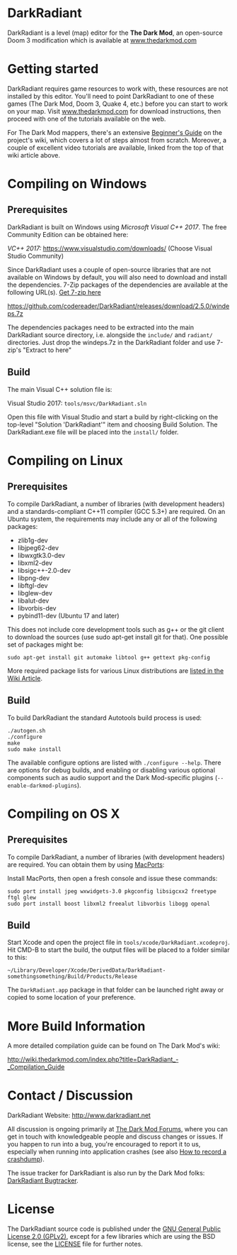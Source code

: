 # DarkRadiant

DarkRadiant is a level (map) editor for the **The Dark Mod**, an open-source Doom 3 modification which is available at www.thedarkmod.com

# Getting started

DarkRadiant requires game resources to work with, these resources are not installed by this editor. You'll need to point DarkRadiant to one of these games (The Dark Mod, Doom 3, Quake 4, etc.) before you can start to work on your map. Visit www.thedarkmod.com for download instructions, then proceed with one of the tutorials available on the web.

For The Dark Mod mappers, there's an extensive [Beginner's Guide](http://wiki.thedarkmod.com/index.php?title=A_-_Z_Beginner_Full_Guide_Start_Here!) on the project's wiki, which covers a lot of steps almost from scratch. Moreover, a couple of excellent video tutorials are available, linked from the top of that wiki article above.

# Compiling on Windows

## Prerequisites

DarkRadiant is built on Windows using *Microsoft Visual C++ 2017*. 
The free Community Edition can be obtained here:

*VC++ 2017:* https://www.visualstudio.com/downloads/ (Choose Visual Studio Community)

Since DarkRadiant uses a couple of open-source libraries that are not available on Windows by default, you will also need to download and install the dependencies. 7-Zip packages of the dependencies are available at the following
URL(s). [Get 7-zip here](http://www.7-zip.org/)

https://github.com/codereader/DarkRadiant/releases/download/2.5.0/windeps.7z  

The dependencies packages need to be extracted into the main DarkRadiant
source directory, i.e. alongside the `include/` and `radiant/` directories.
Just drop the windeps.7z in the DarkRadiant folder and use 7-zip's "Extract to here"

## Build

The main Visual C++ solution file is:

Visual Studio 2017: `tools/msvc/DarkRadiant.sln`

Open this file with Visual Studio and start a build by right-clicking on the top-level 
"Solution 'DarkRadiant'" item and choosing Build Solution. The DarkRadiant.exe file will be 
placed into the `install/` folder.

# Compiling on Linux

## Prerequisites

To compile DarkRadiant, a number of libraries (with development headers) and a standards-compliant C++11 compiler (GCC 5.3+) are required. On an Ubuntu system, the requirements may include any or all of the following packages:

* zlib1g-dev 
* libjpeg62-dev 
* libwxgtk3.0-dev 
* libxml2-dev 
* libsigc++-2.0-dev 
* libpng-dev 
* libftgl-dev 
* libglew-dev 
* libalut-dev 
* libvorbis-dev
* pybind11-dev (Ubuntu 17 and later)

This does not include core development tools such as g++ or the git client
to download the sources (use sudo apt-get install git for that). One possible set of packages might be:

`sudo apt-get install git automake libtool g++ gettext pkg-config`

More required package lists for various Linux distributions are [listed in the Wiki Article](http://wiki.thedarkmod.com/index.php?title=DarkRadiant_-_Compiling_in_Linux).

## Build

To build DarkRadiant the standard Autotools build process is used:

```
./autogen.sh
./configure
make
sudo make install
```

The available configure options are listed with `./configure --help`. There are
options for debug builds, and enabling or disabling various optional components
such as audio support and the Dark Mod-specific plugins (`--enable-darkmod-plugins`).

# Compiling on OS X

## Prerequisites

To compile DarkRadiant, a number of libraries (with development headers) are
required. You can obtain them by using [MacPorts](https://distfiles.macports.org/MacPorts/):

Install MacPorts, then open a fresh console and issue these commands:

```
sudo port install jpeg wxwidgets-3.0 pkgconfig libsigcxx2 freetype ftgl glew
sudo port install boost libxml2 freealut libvorbis libogg openal
```

## Build

Start Xcode and open the project file in `tools/xcode/DarkRadiant.xcodeproj`.
Hit CMD-B to start the build, the output files will be placed to a folder
similar to this:

`~/Library/Developer/Xcode/DerivedData/DarkRadiant-somethingsomething/Build/Products/Release`

The `DarkRadiant.app` package in that folder can be launched right away or
copied to some location of your preference.

# More Build Information

A more detailed compilation guide can be found on The Dark Mod's wiki:

http://wiki.thedarkmod.com/index.php?title=DarkRadiant_-_Compilation_Guide

# Contact / Discussion

DarkRadiant Website: http://www.darkradiant.net

All discussion is ongoing primarily at [The Dark Mod Forums](http://forums.thedarkmod.com/forum/51-darkradiant-feedback-and-development/), where you can get in touch with knowledgeable people 
and discuss changes or issues. If you happen to run into a bug, you're encouraged to report it to us, especially when running into
application crashes (see also [How to record a crashdump](http://wiki.thedarkmod.com/index.php?title=Save_a_Memory_Dump_for_debugging_Crashes)). 

The issue tracker for DarkRadiant is also run by the Dark Mod folks: [DarkRadiant Bugtracker](http://bugs.thedarkmod.com/view_all_bug_page.php?project_id=1).

# License

The DarkRadiant source code is published under the [GNU General Public License 2.0 (GPLv2)](http://www.gnu.org/licenses/gpl-2.0.html
), except for a few libraries which are using the BSD license, see the [LICENSE](https://raw.githubusercontent.com/codereader/DarkRadiant/master/LICENSE) file for further notes.